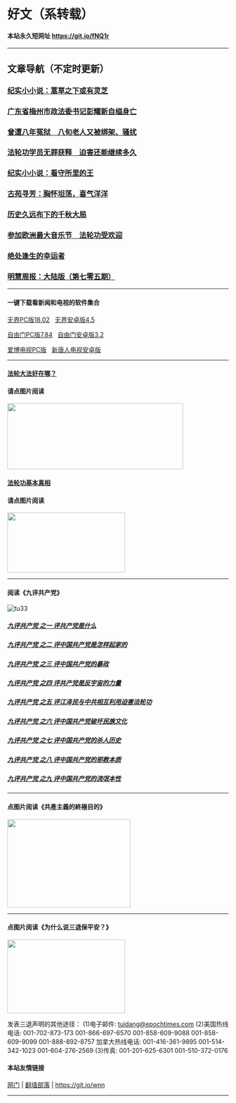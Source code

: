 # 好文（系转载）

#### 本站永久短网址 https://git.io/fNQ1r 

******

## 文章导航（不定时更新）

### [纪实小小说：蒿草之下或有灵芝](https://github.com/suiy6/xhy1/blob/master/README.md)
### [广东省梅州市政法委书记彭耀新自缢身亡](https://github.com/suiy6/xhy2/blob/master/README.md) 
### [曾遭八年冤狱　八旬老人又被绑架、骚扰](https://github.com/suiy6/xhy4/blob/master/README.md)
### [法轮功学员无罪获释　迫害还能继续多久](https://github.com/suiy6/xihy/blob/master/README.md)
### [纪实小小说：看守所里的王](https://github.com/suiy6/ghy/blob/master/README.md)
### [古苑寻芳：胸怀坦荡，喜气洋洋](https://github.com/suiy6/thy/blob/master/README.md) 
### [历史久远布下的千秋大局](https://github.com/suiy6/fhy/blob/master/README.md)
### [参加欧洲最大音乐节　法轮功受欢迎](https://github.com/suiy6/w3hy/blob/master/README.md) 
### [绝处逢生的幸运者](https://github.com/suiy6/w1hy/blob/master/README.md)
### [明慧周报：大陆版（第七零五期）](https://github.com/suiy6/w2hy/blob/master/README.md)

******

#### 一键下载看新闻和电视的软件集合

<a href="https://github.com/gfw-breaker/nogfw/blob/master/binary/u1802.zip?raw=true" targe="_blank">无界PC版18.02</a> &nbsp; 
<a href="https://github.com/gfw-breaker/nogfw/blob/master/binary/um4.5.apk?raw=true" targe="_blank">无界安卓版4.5</a>

<a href="https://github.com/gfw-breaker/nogfw/blob/master/binary/fg764p.zip?raw=true" targe="_blank">自由门PC版7.84</a> &nbsp; 
<a href="https://github.com/gfw-breaker/nogfw/blob/master/binary/fgma32.apk?raw=true" targe="_blank">自由门安卓版3.2</a>

<a href="https://github.com/gfw-breaker/nogfw/blob/master/binary/iPPOTV.zip?raw=true" targe="_blank">爱博电视PC版</a> &nbsp; 
<a href="https://github.com/gfw-breaker/nogfw/blob/master/binary/iNTD_TV.apk?raw=true" targe="_blank">新唐人电视安卓版</a>  

******

#### [法轮大法好在哪？](https://github.com/suiy6/xhy5/issues/8)

#### 请点图片阅读

<a href="https://github.com/suiy6/xhy5/issues/8"><img src="https://user-images.githubusercontent.com/41253693/43356348-b048bb5a-92a1-11e8-9612-fbc329015df6.png" width="400"  height="150"></a>

#### [法轮功基本真相](https://github.com/suiy6/xhy5/issues/10)

#### 请点图片阅读

<a href="https://github.com/suiy6/xhy5/issues/10"><img src="https://user-images.githubusercontent.com/41253693/43361629-3e804dde-9306-11e8-8623-d85bcba80a1b.png" width="268"  height="136"></a>

******

#### 阅读《九评共产党》
![tu33](https://user-images.githubusercontent.com/41253693/43362643-02c9f814-9322-11e8-8175-0e458fe5d929.png)

##### [九评共产党 之一 评共产党是什么 ](https://github.com/5fan/88/issues/2)
##### [九评共产党 之二 评中国共产党是怎样起家的](https://github.com/5fan/88/issues/3)
##### [九评共产党 之三 评中国共产党的暴政](https://github.com/5fan/88/issues/4)
##### [九评共产党 之四 评共产党是反宇宙的力量](https://github.com/5fan/88/issues/5)
##### [九评共产党 之五 评江泽民与中共相互利用迫害法轮功](https://github.com/5fan/88/issues/9)
##### [九评共产党 之六 评中国共产党破坏民族文化](https://github.com/5fan/88/issues/10)
##### [九评共产党 之七 评中国共产党的杀人历史](https://github.com/5fan/88/issues/11)
##### [九评共产党 之八 评中国共产党的邪教本质](https://github.com/5fan/88/issues/12)
##### [九评共产党 之九 评中国共产党的流氓本性](https://github.com/5fan/88/issues/13)

****
 #### 点图片阅读《共產主義的終極目的》
 
 <a href="https://github.com/suiy6/xhy2/issues/9"><img src="https://user-images.githubusercontent.com/41253693/43034411-5810e734-8d0e-11e8-9a42-c01f23c58ab9.jpeg" width="280"  height="200"></a>
 
 ******

#### 点图片阅读《为什么说三退保平安？》
 
 <a href="https://github.com/suiy6/xhy5/issues/11"><img src="https://user-images.githubusercontent.com/41253693/43362671-da1f89aa-9322-11e8-85a3-6a9a4502d086.png" width="268"  height="167"></a>

发表三退声明的其他途径：
(1)电子邮件: tuidang@epochtimes.com
(2)美国热线电话:
001-702-873-173
001-866-697-6570 
001-858-609-9088 
001-858-609-9099 
001-888-892-8757 
加拿大热线电话:
001-416-361-9895 
001-514-342-1023 
001-604-276-2569
(3)传真:
001-201-625-6301 
001-510-372-0176
 <br/>
 
 #### 本站友情链接
 
[网门](https://github.com/ogate2/ogate)   | [翻墙部落](https://git.io/urfos) | https://git.io/wnn

******
